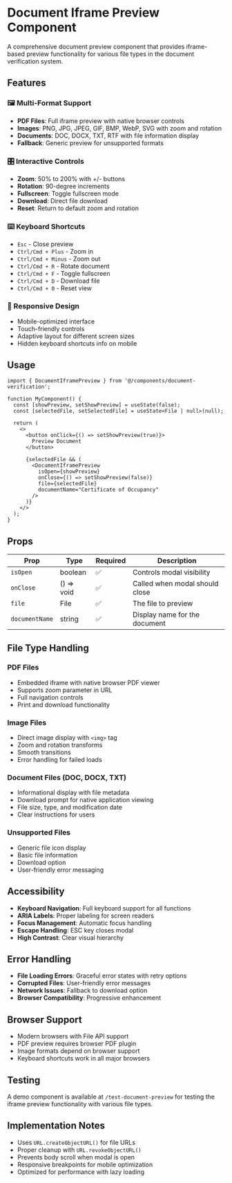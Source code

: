 # Document Iframe Preview Component

A comprehensive document preview component that provides iframe-based preview functionality for various file types in the document verification system.

## Features

### 🖼️ Multi-Format Support
- **PDF Files**: Full iframe preview with native browser controls
- **Images**: PNG, JPG, JPEG, GIF, BMP, WebP, SVG with zoom and rotation
- **Documents**: DOC, DOCX, TXT, RTF with file information display
- **Fallback**: Generic preview for unsupported formats

### 🎛️ Interactive Controls
- **Zoom**: 50% to 200% with +/- buttons
- **Rotation**: 90-degree increments 
- **Fullscreen**: Toggle fullscreen mode
- **Download**: Direct file download
- **Reset**: Return to default zoom and rotation

### ⌨️ Keyboard Shortcuts
- `Esc` - Close preview
- `Ctrl/Cmd + Plus` - Zoom in
- `Ctrl/Cmd + Minus` - Zoom out  
- `Ctrl/Cmd + R` - Rotate document
- `Ctrl/Cmd + F` - Toggle fullscreen
- `Ctrl/Cmd + D` - Download file
- `Ctrl/Cmd + 0` - Reset view

### 📱 Responsive Design
- Mobile-optimized interface
- Touch-friendly controls
- Adaptive layout for different screen sizes
- Hidden keyboard shortcuts info on mobile

## Usage

```tsx
import { DocumentIframePreview } from '@/components/document-verification';

function MyComponent() {
  const [showPreview, setShowPreview] = useState(false);
  const [selectedFile, setSelectedFile] = useState<File | null>(null);

  return (
    <>
      <button onClick={() => setShowPreview(true)}>
        Preview Document
      </button>
      
      {selectedFile && (
        <DocumentIframePreview
          isOpen={showPreview}
          onClose={() => setShowPreview(false)}
          file={selectedFile}
          documentName="Certificate of Occupancy"
        />
      )}
    </>
  );
}
```

## Props

| Prop | Type | Required | Description |
|------|------|----------|-------------|
| `isOpen` | boolean | ✅ | Controls modal visibility |
| `onClose` | () => void | ✅ | Called when modal should close |
| `file` | File | ✅ | The file to preview |
| `documentName` | string | ✅ | Display name for the document |

## File Type Handling

### PDF Files
- Embedded iframe with native browser PDF viewer
- Supports zoom parameter in URL
- Full navigation controls
- Print and download functionality

### Image Files
- Direct image display with `<img>` tag
- Zoom and rotation transforms
- Smooth transitions
- Error handling for failed loads

### Document Files (DOC, DOCX, TXT)
- Informational display with file metadata
- Download prompt for native application viewing
- File size, type, and modification date
- Clear instructions for users

### Unsupported Files
- Generic file icon display
- Basic file information
- Download option
- User-friendly error messaging

## Accessibility

- **Keyboard Navigation**: Full keyboard support for all functions
- **ARIA Labels**: Proper labeling for screen readers
- **Focus Management**: Automatic focus handling
- **Escape Handling**: ESC key closes modal
- **High Contrast**: Clear visual hierarchy

## Error Handling

- **File Loading Errors**: Graceful error states with retry options
- **Corrupted Files**: User-friendly error messages
- **Network Issues**: Fallback to download option
- **Browser Compatibility**: Progressive enhancement

## Browser Support

- Modern browsers with File API support
- PDF preview requires browser PDF plugin
- Image formats depend on browser support
- Keyboard shortcuts work in all major browsers

## Testing

A demo component is available at `/test-document-preview` for testing the iframe preview functionality with various file types.

## Implementation Notes

- Uses `URL.createObjectURL()` for file URLs
- Proper cleanup with `URL.revokeObjectURL()`
- Prevents body scroll when modal is open
- Responsive breakpoints for mobile optimization
- Optimized for performance with lazy loading
